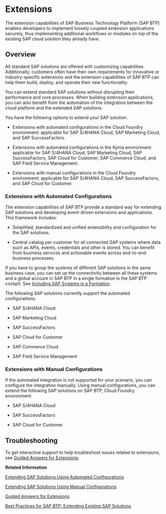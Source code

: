 <!-- loio08b1effc53634890a525f945017e2edc -->

# Extensions

The extension capabilities of SAP Business Technology Platform \(SAP BTP\) enables developers to implement loosely coupled extension applications securely, thus implementing additional workflows or modules on top of the existing SAP cloud solution they already have.



<a name="loio08b1effc53634890a525f945017e2edc__section_cl5_p4h_q3b"/>

## Overview

All standard SAP solutions are offered with customizing capabilities. Additionally, customers often have their own requirements for innovative or industry-specific extensions and the extension capabilities of SAP BTP can help them build, deploy, and operate their new functionality.

You can extend standard SAP solutions without disrupting their performance and core processes. When building extension applications, you can also benefit from the automation of the integration between the cloud platform and the extended SAP solutions.

You have the following options to extend your SAP solution:

-   Extensions with automated configurations in the Cloud Foundry environment: applicable for SAP S/4HANA Cloud, SAP Marketing Cloud, and SAP SuccessFactors.

-   Extensions with automated configurations in the Kyma environment: applicable for SAP S/4HANA Cloud, SAP Marketing Cloud, SAP SuccessFactors, SAP Cloud for Customer, SAP Commerce Cloud, and SAP Field Service Management.

-   Extensions with manual configurations in the Cloud Foundry environment: applicable for SAP S/4HANA Cloud, SAP SuccessFactors, and SAP Cloud for Customer.




### Extensions with Automated Configurations

The extension capabilities of SAP BTP provide a standard way for extending SAP solutions and developing event-driven extensions and applications. This framework includes:

-   Simplified, standardized and unified extensibility and configuration for the SAP solutions.

-   Central catalog per customer for all connected SAP systems where data such as APIs, events, credentials and other is stored. You can benefit from business services and actionable events across end-to-end business processes.


If you have to group the systems of different SAP solutions in the same business case, you can set up the connectivity between all these systems and a global account in SAP BTP in a single formation in the SAP BTP cockpit. See [Including SAP Systems in a Formation](including-sap-systems-in-a-formation-68b04fa.md).

The following SAP solutions currently support the automated configurations:

-   SAP S/4HANA Cloud

-   SAP Marketing Cloud

-   SAP SuccessFactors

-   SAP Cloud for Customer

-   SAP Commerce Cloud

-   SAP Field Service Management




### Extensions with Manual Configurations

If the automated integration is not supported for your scenario, you can configure the integration manually. Using manual configurations, you can extend the following SAP solutions on SAP BTP, Cloud Foundry environment:

-   SAP S/4HANA Cloud

-   SAP SuccessFactors

-   SAP Cloud for Customer




<a name="loio08b1effc53634890a525f945017e2edc__section_gqf_qqq_tkb"/>

## Troubleshooting

To get interactive support to help troubleshoot issues related to extensions, see [Guided Answers for Extensions](https://ga.support.sap.com/dtp/viewer/#/tree/2065/actions/26547:28984).

**Related Information**  


[Extending SAP Solutions Using Automated Configurations](extending-sap-solutions-using-automated-configurations-346864d.md "The extension capabilities of SAP Business Technology Platform (SAP BTP) enables developers to implement loosely coupled extension applications securely, thus implementing additional workflows or modules on top of the existing SAP cloud solution they already have.")

[Extending SAP Solutions Using Manual Configurations](extending-sap-solutions-using-manual-configurations-2d745ae.md "If your scenario requires a configuration setup that is not included in the automated extension configurations, you can optionally configure the integration between SAP BTP and your SAP solution manually.")

[Guided Answers for Extensions](https://ga.support.sap.com/dtp/viewer/#/tree/2065/actions/26547:28984)

[Best Practices for SAP BTP: Extending Existing SAP Solutions](https://help.sap.com/viewer/df50977d8bfa4c9a8a063ddb37113c43/Cloud/en-US/40aa23277c7346a0a68de2f4c8b73e1c.html)

